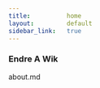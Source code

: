 ```yaml
---
title:          home
layout:         default
sidebar_link:   true
---
```


### Endre A Wik

about.md